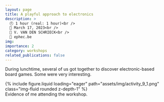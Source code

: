 ```yaml
---
layout: page
title: A playful approach to electronics
description: >
  🕙 1 hour (real: 1 hour)<br />
  📅 March 17, 2023<br />
  👤 V. VAN DEN SCHRIECK<br />
  🔗 ephec.be
img:
importance: 2
category: workshops
related_publications: false
---
```


During lunchtime, several of us got together to discover electronic-based board games. Some were very interesting.

<div class="row">
    <div class="col-sm mt-3 mt-md-0">
        {% include figure.liquid loading="eager" path="assets/img/activity_9_1.png" class="img-fluid rounded z-depth-1" %}
    </div>
</div>
<div class="caption">
    Evidence of me attending the workshop.
</div>
